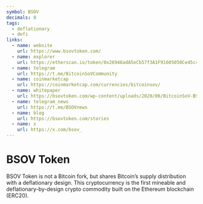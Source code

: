 ```yaml
---
symbol: BSOV
decimals: 8
tags:
  - deflationary
  - defi
links:
  - name: website
    url: https://www.bsovtoken.com/
  - name: explorer
    url: https://etherscan.io/token/0x26946adA5eCb57f3A1F91605050Ce45c482C9Eb1
  - name: telegram
    url: https://t.me/BitcoinSoVCommunity
  - name: coinmarketcap
    url: https://coinmarketcap.com/currencies/bitcoinsov/
  - name: whitepaper
    url: https://bsovtoken.com/wp-content/uploads/2020/06/BitcoinSoV-BSoV_-A-Mineable-Deflationary-Store-of-Value-1.pdf
  - name: telegram_news
    url: https://t.me/BSOVnews
  - name: blog
    url: https://bsovtoken.com/stories
  - name: x
    url: https://x.com/bsov_
---
```


# BSOV Token

BSOV Token is not a Bitcoin fork, but shares Bitcoin’s supply distribution with a deflationary design. This cryptocurrency is the first mineable and deflationary-by-design crypto commodity built on the Ethereum blockchain (ERC20).
